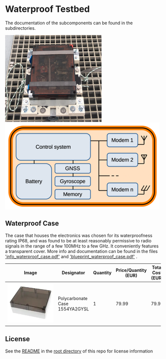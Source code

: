 # Waterproof Testbed

The documentation of the subcomponents can be found in the subdirectories.

<p float="left">
<img src="images/testbed.jpeg" alt="(image not found)" height="280">
<img src="images/testbed_diagram.png" alt="(image not found)" height="280">
</p>

## Waterproof Case

The case that houses the electronics was chosen for its waterproofness rating IP68, and was found to be at least reasonably permissive to radio signals in the range of a few 100MHz to a few GHz. It conveniently features a transparent cover. More info and documentation can be found in the files ['info_waterproof_case.pdf'](info_waterproof_case.pdf) and 
['blueprint_waterproof_case.pdf'](blueprint_waterproof_case.pdf) .

| <div style="width:150px">Image</div> | Designator | Quantity | Price/Quantity (EUR) | Total Cost (EUR) | Source | Remarks |
| - | - | - | - | - | - | - |
| ![ (image not found)](images/materials/waterproof_case.jpg) | Polycarbonate Case 1554YA2GYSL | 1 | 79.99 | 79.99 | https://www.conrad.nl/nl/p/hammond-electronics-1554-pc-sl-1554ya2gysl-universele-behuizing-polycarbonaat-grijs-1-stuk-s-2201467.html | IP68, transparent cover, reasonably permissive for 100MHz-10GHz |

## License

See the [README](./../README.md) in the [root directory](./../) of this repo for license information